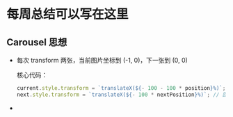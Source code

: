 # 每周总结可以写在这里

## Carousel 思想

* 每次 transform 两张，当前图片坐标到 (-1, 0)，下一张到 (0, 0)

  核心代码：

  ```js
  current.style.transform = `translateX(${- 100 - 100 * position}%)`; // (-1, 0)，回到
  next.style.transform = `translateX(${- 100 * nextPosition}%)`; // 回到 (0, 0)，减去相对第一张图片的偏移量
  ```

* 

